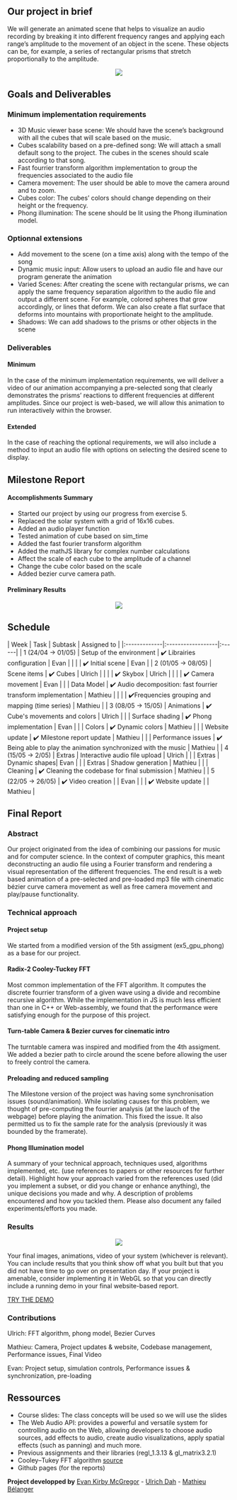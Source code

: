 ## Our project in brief

We will generate an animated scene that helps to visualize an audio recording by breaking it into different frequency ranges and applying each range’s amplitude to the movement of an object in the scene. These objects can be, for example, a series of rectangular prisms that stretch proportionally to the amplitude.

<div align="center">
<img src="https://raw.githubusercontent.com/cicero-mt/cicero-mt.github.io/master/sound_bars_example.png">
</div>

## Goals and Deliverables

### Minimum implementation requirements

* 3D Music viewer base scene: We should have the scene’s background with all the cubes that will scale based on the music.
* Cubes scalability based on a pre-defined song: We will attach a small default song to the project. The cubes in the scenes should scale according to that song.
* Fast fourrier transform algorithm implementation to group the frequencies associated to the audio file
* Camera movement: The user should be able to move the camera around and to zoom.
* Cubes color: The cubes’ colors should change depending on their height or the frequency.
* Phong illumination: The scene should be lit using the Phong illumination model.

### Optionnal extensions

* Add movement to the scene (on a time axis) along with the tempo of the song
* Dynamic music input: Allow users to upload an audio file and have our program generate the animation
* Varied Scenes: After creating the scene with rectangular prisms, we can apply the same frequency separation algorithm to the audio file and output a different scene. For example, colored spheres that grow accordingly, or lines that deform. We can also create a flat surface that deforms into mountains with proportionate height to the amplitude.
* Shadows: We can add shadows to the prisms or other objects in the scene

### Deliverables

#### Minimum

In the case of the minimum implementation requirements, we will deliver a video of our animation accompanying a pre-selected song that clearly demonstrates the prisms’ reactions to different frequencies at different amplitudes. Since our project is web-based, we will allow this animation to run interactively within the browser.

#### Extended

In the case of reaching the optional requirements, we will also include a method to input an audio file with options on selecting the desired scene to display.

## Milestone Report

#### Accomplishments Summary

* Started our project by using our progress from exercise 5.
* Replaced the solar system with a grid of 16x16 cubes.
* Added an audio player function
* Tested animation of cube based on sim_time
* Added the fast fourier transform algorithm
* Added the mathJS library for complex number calculations
* Affect the scale of each cube to the amplitude of a channel
* Change the cube color based on the scale
* Added bezier curve camera path.

#### Preliminary Results

<div align="center">
<img src="https://raw.githubusercontent.com/cicero-mt/cicero-mt.github.io/master/Milestone_Sound_Bars.png">
</div>

## Schedule

| Week      | Task        | Subtask | Assigned to |
|:-------------|:------------------|:------|
| 1 (24/04 -> 01/05) | Setup of the environment | :heavy_check_mark: Librairies configuration | Evan |
|                    |                          | :heavy_check_mark: Initial scene            | Evan |
| 2 (01/05 -> 08/05) | Scene items  | :heavy_check_mark: Cubes | Ulrich  |
|                    |              | :heavy_check_mark: Skybox | Ulrich |
|                    |              | :heavy_check_mark: Camera movement | Evan |
|                    | Data Model | :heavy_check_mark: Audio decomposition: fast fourrier transform implementation  | Mathieu |
|                    |            | :heavy_check_mark:Frequencies grouping and mapping (time series) | Mathieu |
| 3 (08/05 -> 15/05) | Animations | :heavy_check_mark: Cube's movements and colors | Ulrich |
|                    | Surface shading | :heavy_check_mark: Phong implementation | Evan |
|                    | Colors | :heavy_check_mark: Dynamic colors | Mathieu |
|                    | Website update | :heavy_check_mark: Milestone report update |  Mathieu  |
|                    | Performance issues | :heavy_check_mark: Being able to play the animation synchronized with the music | Mathieu |
| 4 (15/05 -> 2/05) | Extras | Interactive audio file upload  | Ulrich |
|                   | Extras | Dynamic shapes| Evan |
|                   | Extras | Shadow generation | Mathieu |
|                   | Cleaning | :heavy_check_mark: Cleaning the codebase for final submission | Mathieu |
| 5 (22/05 -> 26/05) | :heavy_check_mark: Video creation |  |  Evan  |
|                    | :heavy_check_mark: Website update |  |  Mathieu  |

## Final Report

### Abstract

Our project originated from the idea of combining our passions for music and for computer science. In the context of computer graphics, this meant deconstructing an audio file using a Fourier transform and rendering a visual representation of the different frequencies. The end result is a web based animation of a pre-selected and pre-loaded mp3 file with cinematic bézier curve camera movement as well as free camera movement and play/pause functionality.

### Technical approach

#### Project setup

We started from a modified version of the 5th assigment (ex5_gpu_phong) as a base for our project.

#### Radix-2 Cooley-Tuckey FFT

Most common implementation of the FFT algorithm. It computes the discrete fourrier transform of a given wave using a divide and recombine recursive algorithm. While the implementation in JS is much less efficient than one in C++ or Web-assembly, we found that the performance were satisfying enough for the purpose of this project.

#### Turn-table Camera & Bezier curves for cinematic intro

The turntable camera was inspired and modified from the 4th assigment. We added a bezier path to circle around the scene before allowing the user to freely control the camera.

#### Preloading and reduced sampling

The Milestone version of the project was having some synchronisation issues (sound/animation). While isolating causes for this problem, we thought of pre-computing the fourrier analysis (at the lauch of the webpage) before playing the animation. This fixed the issue. It also permitted us to fix the sample rate for the analysis (previously it was bounded by the framerate).

#### Phong Illumination model

A summary of your technical approach, techniques used, algorithms implemented, etc. (use references to papers or other resources for further detail). Highlight how your approach varied from the references used (did you implement a subset, or did you change or enhance anything), the unique decisions you made and why.
A description of problems encountered and how you tackled them. Please also document any failed experiments/efforts you made.

### Results

<div align="center">
<img src="https://github.com/cicero-mt/cicero-mt.github.io/blob/master/fuya_example.png?raw=true">
</div>

Your final images, animations, video of your system (whichever is relevant). You can include results that you think show off what you built but that you did not have time to go over on presentation day. If your project is amenable, consider implementing it in WebGL so that you can directly include a running demo in your final website-based report.

[TRY THE DEMO](./project/index.html)

### Contributions
Ulrich: FFT algorithm, phong model, Bezier Curves

Mathieu: Camera, Project updates & website, Codebase management, Performance issues, Final Video

Evan: Project setup, simulation controls, Performance issues & synchronization, pre-loading

## Ressources

* Course slides: The class concepts will be used so we will use the slides
* The Web Audio API: provides a powerful and versatile system for controlling audio on the Web, allowing developers to choose audio sources, add effects to audio, create audio visualizations, apply spatial effects (such as panning) and much more.
* Previous assignments and their libraries (regl_1.3.13 & gl_matrix3.2.1)
* Cooley–Tukey FFT algorithm [source](https://en.wikipedia.org/wiki/Cooley%E2%80%93Tukey_FFT_algorithm)
* Github pages (for the reports)

**Project developped by**
[Evan Kirby McGregor](https://github.com/EKM224) -
[Ulrich Dah](https://github.com/ulrichdah) -
[Mathieu Bélanger](https://github.com/cicero-mt)
